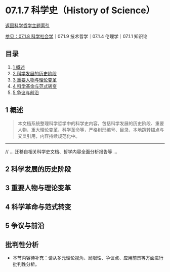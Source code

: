 # 07.1.7 科学史（History of Science）

[返回科学哲学主题索引](README.md)

[参见：07.1.8 科学社会学](07.1.8_Sociology_of_Science.md)｜07.1.9 技术哲学｜07.1.4 伦理学｜07.1.1 知识论

## 目录

1. [1 概述](#1-概述)
2. [2 科学发展的历史阶段](#2-科学发展的历史阶段)
3. [3 重要人物与理论变革](#3-重要人物与理论变革)
4. [4 科学革命与范式转变](#4-科学革命与范式转变)
5. [5 争议与前沿](#5-争议与前沿)

## 1 概述

> 本文档系统整理科学哲学中的科学史内容，包括科学发展的历史阶段、重要人物、重大理论变革、科学革命等，严格树形编号、目录、本地跳转锚点与交叉引用，内容持续规范化中。

---

// ... 迁移自相关科学史文档、哲学内容全面分析报告等 ...

## 2 科学发展的历史阶段

## 3 重要人物与理论变革

## 4 科学革命与范式转变

## 5 争议与前沿


## 批判性分析

- 本节内容待补充：请从多元理论视角、局限性、争议点、应用前景等方面进行批判性分析。
